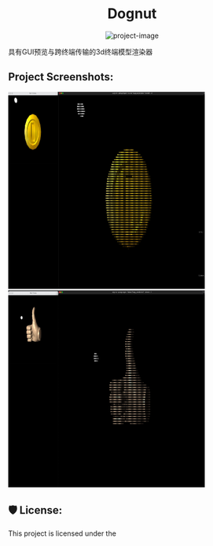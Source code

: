 <h1 align="center" id="title">Dognut</h1>

<p align="center"><img src="https://socialify.git.ci/all2prosperity/dognut/image?description=1&amp;descriptionEditable=%E5%85%B7%E6%9C%89GUI%E9%A2%84%E8%A7%88%E4%B8%8E%E8%B7%A8%E7%BB%88%E7%AB%AF%E4%BC%A0%E8%BE%93%E7%9A%843d%E7%BB%88%E7%AB%AF%E6%A8%A1%E5%9E%8B%E6%B8%B2%E6%9F%93%E5%99%A8&amp;language=1&amp;name=1&amp;owner=1&amp;pattern=Brick%20Wall&amp;theme=Light" alt="project-image"></p>

<p id="description">具有GUI预览与跨终端传输的3d终端模型渲染器</p>

<h2>Project Screenshots:</h2>

<img src="https://github.com/all2prosperity/dognut/blob/main/doc/coin.jpg" alt="project-screenshot" width="400" height="400/">

<img src="https://github.com/all2prosperity/dognut/blob/main/doc/thumb_up.jpg" alt="project-screenshot" width="400" height="400/">

<h2>🛡️ License:</h2>

This project is licensed under the
